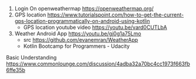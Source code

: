 1) Login On openweathermap <https://openweathermap.org/> 
2) GPS location <https://www.tutorialspoint.com/how-to-get-the-current-gps-location-programmatically-on-android-using-kotlin>
   - GPS location youtube video <https://youtu.be/vard0CUTLbA>
3) Weather Android App <https://youtu.be/gj0g1a75Lmo>
   - src <https://github.com/evanemran/WeatherApp> 
   - Kotlin Bootcamp for Programmers - Udacity

Basic Understanding <https://www.commonlounge.com/discussion/4adba32a70bc4cc1973f663fb6ffe35b> 
